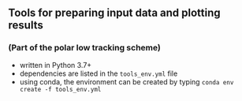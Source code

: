 ## Tools for preparing input data and plotting results
### (Part of the polar low tracking scheme)

* written in Python 3.7+
* dependencies are listed in the `tools_env.yml` file
* using conda, the environment can be created by typing
`conda env create -f tools_env.yml`
